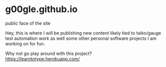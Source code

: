 # g00gle.github.io
public face of the site

Hey, this is where I will be publishing new content likely tied to taiko/gauge test automation work as well some other personal software projects I am working on for fun.

Why not go play around with this project?
https://learntotype.herokuapp.com/
